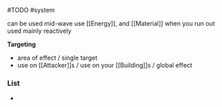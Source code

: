 #TODO 
#system 

can be used mid-wave
use [[Energy]], and [[Material]] when you run out
used mainly reactively

**Targeting**
- area of effect / single target
- use on [[Attacker]]s / use on your [[Building]]s / global effect

### List
- 